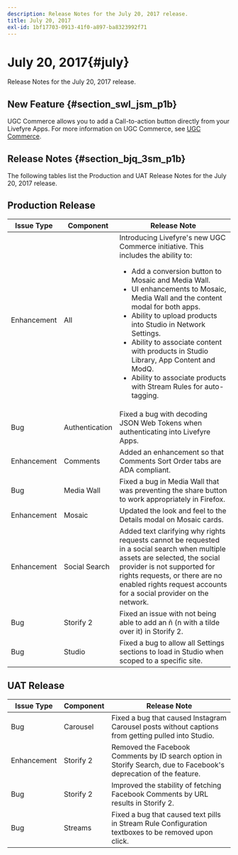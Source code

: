 ```yaml
---
description: Release Notes for the July 20, 2017 release.
title: July 20, 2017
exl-id: 1bf17703-0913-41f0-a897-ba8323992f71
---
```

# July 20, 2017{#july}

Release Notes for the July 20, 2017 release.

## New Feature {#section_swl_jsm_p1b}

UGC Commerce allows you to add a Call-to-action button directly from your Livefyre Apps. For more information on UGC Commerce, see [UGC Commerce](../../../c-features-livefyre/c-ugc-commerce.md#c_ugc_commerce).

## Release Notes {#section_bjq_3sm_p1b}

The following tables list the Production and UAT Release Notes for the July 20, 2017 release.

## Production Release

|Issue Type|Component|Release Note|
|--- |--- |--- |
|Enhancement|All|Introducing Livefyre's new UGC Commerce initiative. This includes the ability to:  <br><ul><li>Add a conversion button to Mosaic and Media Wall. </li><li>UI enhancements to Mosaic, Media Wall and the content modal for both apps. </li><li>Ability to upload products into Studio in Network Settings.</li><li> Ability to associate content with products in Studio Library, App Content and ModQ.</li><li> Ability to associate products with Stream Rules for auto-tagging.</li></ul>|
|Bug|Authentication|Fixed a bug with decoding JSON Web Tokens when authenticating into Livefyre Apps.|
|Enhancement|Comments|Added an enhancement so that Comments Sort Order tabs are ADA compliant.|
|Bug|Media Wall|Fixed a bug in Media Wall that was preventing the share button to work appropriately in Firefox.|
|Enhancement|Mosaic|Updated the look and feel to the Details modal on Mosaic cards.|
|Enhancement|Social Search|Added text clarifying why rights requests cannot be requested in a social search when multiple assets are selected, the social provider is not supported for rights requests, or there are no enabled rights request accounts for a social provider on the network.|
|Bug|Storify 2|Fixed an issue with not being able to add an ñ (n with a tilde over it) in Storify 2.|
|Bug|Studio|Fixed a bug to allow all Settings sections to load in Studio when scoped to a specific site.|


## UAT Release

| **Issue Type** |**Component** |**Release Note** |
|---|---|---|
|  Bug | Carousel | Fixed a bug that caused Instagram Carousel posts without captions from getting pulled into Studio. |
|  Enhancement | Storify 2 | Removed the Facebook Comments by ID search option in Storify Search, due to Facebook's deprecation of the feature. |
|  Bug | Storify 2 | Improved the stability of fetching Facebook Comments by URL results in Storify 2. |
|  Bug | Streams | Fixed a bug that caused text pills in Stream Rule Configuration textboxes to be removed upon click. |
